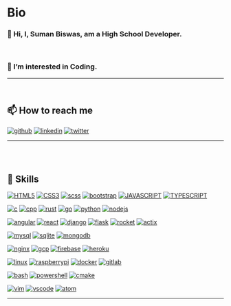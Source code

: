 # Bio
### 👋 Hi, I, Suman Biswas, am a High School Developer.

<br>

### 👀 I’m interested in Coding.

<hr>
<br>

## 📫 How to reach me    
[![github](https://skillicons.dev/icons?i=github&theme=dark)](https://www.github.com/mrsumanbiswas)
[![linkedin](https://skillicons.dev/icons?i=linkedin&theme=dark)](https://www.linkedin.com/in/mrsumanbiswas)
[![twitter](https://skillicons.dev/icons?i=twitter&theme=dark)](https://twitter.com/mrsumanbiswas0)

<hr>
<br>
<br>

## 🌱 Skills
[![HTML5](https://skillicons.dev/icons?theme=dark&i=html)](https://github.com/mrsumanbiswas?tab=repositories&q=&type=&language=html)
[![CSS3](https://skillicons.dev/icons?theme=dark&i=css)](https://github.com/mrsumanbiswas?tab=repositories&q=&type=&language=css)
[![scss](https://skillicons.dev/icons?theme=dark&i=scss)](https://github.com/mrsumanbiswas?tab=repositories&language=scss)
[![bootstrap](https://skillicons.dev/icons?theme=dark&i=bootstrap)](https://github.com/mrsumanbiswas?tab=repositories&language=bootstrap)
[![JAVASCRIPT](https://skillicons.dev/icons?theme=dark&i=javascript)](https://github.com/mrsumanbiswas?tab=repositories&q=&type=&language=javascript)
[![TYPESCRIPT](https://skillicons.dev/icons?theme=dark&i=typescript)](https://github.com/mrsumanbiswas?tab=repositories&q=&type=&language=typescript)

[![c](https://skillicons.dev/icons?theme=dark&i=c)](https://github.com/mrsumanbiswas?tab=repositories&q=&type=&language=c)
[![cpp](https://skillicons.dev/icons?theme=dark&i=cpp)](https://github.com/mrsumanbiswas?tab=repositories&q=&type=&language=cpp)
[![rust](https://skillicons.dev/icons?theme=dark&i=rust)](https://github.com/mrsumanbiswas?tab=repositories&q=&type=&language=rust)
[![go](https://skillicons.dev/icons?theme=dark&i=go)](https://github.com/mrsumanbiswas?tab=repositories&q=&type=&language=go)
[![python](https://skillicons.dev/icons?theme=dark&i=python)](https://github.com/mrsumanbiswas?tab=repositories&q=&type=&language=python)
[![nodejs](https://skillicons.dev/icons?theme=dark&i=nodejs)](https://github.com/mrsumanbiswas?tab=repositories&q=nodejs)

[![angular](https://skillicons.dev/icons?theme=dark&i=angular)](https://github.com/mrsumanbiswas?tab=repositories&q=angular)
[![react](https://skillicons.dev/icons?theme=dark&i=react)](https://github.com/mrsumanbiswas?tab=repositories&q=react)
[![django](https://skillicons.dev/icons?theme=dark&i=django)](https://github.com/mrsumanbiswas?tab=repositories&q=django)
[![flask](https://skillicons.dev/icons?theme=dark&i=flask)](https://github.com/mrsumanbiswas?tab=repositories&q=flask)
[![rocket](https://skillicons.dev/icons?theme=dark&i=rocket)](https://github.com/mrsumanbiswas?tab=repositories&q=rocket)
[![actix](https://skillicons.dev/icons?theme=dark&i=actix)](https://github.com/mrsumanbiswas?tab=repositories&q=actix)



[![mysql](https://skillicons.dev/icons?theme=dark&i=mysql)](https://github.com/mrsumanbiswas?tab=repositories&q=mysql)
[![sqlite](https://skillicons.dev/icons?theme=dark&i=sqlite)](https://github.com/mrsumanbiswas?tab=repositories&q=sqlite)
[![mongodb](https://skillicons.dev/icons?theme=dark&i=mongodb)](https://github.com/mrsumanbiswas?tab=repositories&q=mongodb)




[![nginx](https://skillicons.dev/icons?theme=dark&i=nginx)](https://github.com/mrsumanbiswas?tab=repositories&q=nginx)
[![gcp](https://skillicons.dev/icons?theme=dark&i=gcp)](https://github.com/mrsumanbiswas?tab=repositories&q=gcp)
[![firebase](https://skillicons.dev/icons?theme=dark&i=firebase)](https://github.com/mrsumanbiswas?tab=repositories&q=firebase)
[![heroku](https://skillicons.dev/icons?theme=dark&i=heroku)](https://github.com/mrsumanbiswas?tab=repositories&q=heroku)


[![linux](https://skillicons.dev/icons?theme=dark&i=linux)](https://github.com/mrsumanbiswas?tab=repositories&q=linux)
[![raspberrypi](https://skillicons.dev/icons?theme=dark&i=raspberrypi)](https://github.com/mrsumanbiswas?tab=repositories&q=raspberrypi)
[![docker](https://skillicons.dev/icons?theme=dark&i=docker)](https://github.com/mrsumanbiswas?tab=repositories&q=docker)
[![gitlab](https://skillicons.dev/icons?theme=dark&i=gitlab)](https://github.com/mrsumanbiswas?tab=repositories&q=gitlab)

[![bash](https://skillicons.dev/icons?theme=dark&i=bash)](https://github.com/mrsumanbiswas?tab=repositories&q=bash)
[![powershell](https://skillicons.dev/icons?theme=dark&i=powershell)](https://github.com/mrsumanbiswas?tab=repositories&q=powershell)
[![cmake](https://skillicons.dev/icons?theme=dark&i=cmake)](https://github.com/mrsumanbiswas?tab=repositories&q=cmake)

[![vim](https://skillicons.dev/icons?theme=dark&i=vim)](https://github.com/mrsumanbiswas?tab=repositories&q=vim)
[![vscode](https://skillicons.dev/icons?theme=dark&i=vscode)](https://github.com/mrsumanbiswas?tab=repositories&q=vscode)
[![atom](https://skillicons.dev/icons?theme=dark&i=atom)](https://github.com/mrsumanbiswas?tab=repositories&q=atom)

<hr>
<br>
<br>


<!--- - 💞️ I’m looking to collaborate on ... --->
